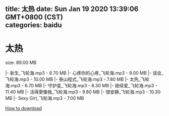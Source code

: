
title: 太热
date: Sun Jan 19 2020 13:39:06 GMT+0800 (CST)    
categories: baidu
---

# 太热
size: 89.00 MB
 
 
|- 新生_飞轮海.mp3 - 8.70 MB
|- 心疼你的心疼_飞轮海.mp3 - 9.00 MB
|- 误会_飞轮海.mp3 - 10.00 MB
|- 泰山程式_飞轮海.mp3 - 7.80 MB
|- 太热_飞轮海.mp3 - 6.70 MB
|- 守护星_飞轮海.mp3 - 8.30 MB
|- 继续爱_飞轮海.mp3 - 11.40 MB
|- 活得更像我_飞轮海.mp3 - 9.80 MB
|- 很安静_飞轮海.mp3 - 10.30 MB
|- Sexy Girl_飞轮海.mp3 - 7.00 MB

[How to download](https://bpcam.bemobtrk.com/go/2ceec3aa-1ca2-46d6-b9ff-aaa5c184517c?jno=81)